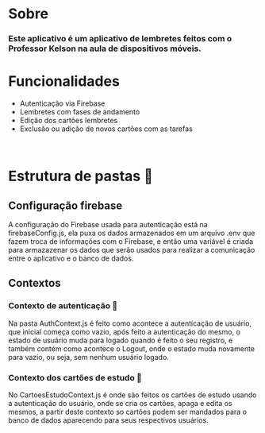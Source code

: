 # Sobre
### Este aplicativo é um aplicativo de lembretes feitos com o Professor Kelson na aula de dispositivos móveis.

# Funcionalidades

<ul>
    <li>Autenticação via Firebase</li>
    <li>Lembretes com fases de andamento</li>
    <li>Edição dos cartões lembretes</li>
    <li>Exclusão ou adição de novos cartões com as tarefas</li>
</ul>

<br>

# Estrutura de pastas :file_folder:

## Configuração firebase

A configuração do Firebase usada para autenticação está na firebaseConfig.js, ela puxa os dados armazenados em um arquivo .env que fazem troca de informações com o Firebase, e então uma variável é criada para armazazenar os dados que serão usados para realizar a comunicação entre o aplicativo e o banco de dados.

## Contextos

### Contexto de autenticação :bust_in_silhouette:

Na pasta AuthContext.js é feito como acontece a autenticação de usuário, que inicial começa como vazio, após feito a autenticação do mesmo, o estado de usuário muda para logado quando é feito o seu registro, e também contém como acontece o Logout, onde o estado muda novamente para vazio, ou seja, sem nenhum usuário logado.

### Contexto dos cartões de estudo :notebook_with_decorative_cover:

No CartoesEstudoContext.js é onde são feitos os cartões de estudo usando a autenticação do usuário, onde se cria os cartões, apaga e edita os mesmos, a partir deste contexto so cartões podem ser mandados para o banco de dados aparecendo para seus respectivos usuários.





